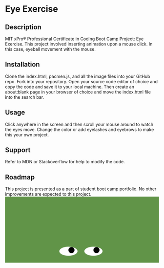 
# Eye Exercise
## Description
MIT xPro® Professional Certificate in Coding Boot Camp Project: Eye Exercise. This project involved inserting animation upon a mouse click. In this case, eyeball movement with the mouse.

## Installation
Clone the index.html, pacmen.js, and all the image files into your GitHub repo. Fork into your repository. Open your source code editor of choice and copy the code and save it to your local machine. Then create an about:blank page in your browser of choice and move the index.html file into the search bar.

## Usage
Click anywhere in the screen and then scroll your mouse around to watch the eyes move. Change the color or add eyelashes and eyebrows to make this your own project.

## Support
Refer to MDN or Stackoverflow for help to modify the code.

## Roadmap
This project is presented as a part of student boot camp portfolio. No other improvements are expected to this project.
<img src="./eyes-screenshot.png">

